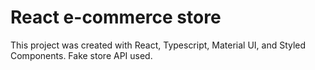 # React e-commerce store

This project was created with React, Typescript, Material UI, and Styled Components. Fake store API used.

